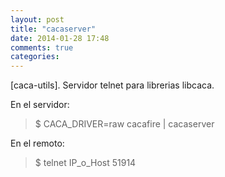 ```yaml
---
layout: post
title: "cacaserver"
date: 2014-01-28 17:48
comments: true
categories: 
---
```

[caca-utils]. Servidor telnet para librerias libcaca.

En el servidor:

>$ CACA_DRIVER=raw cacafire | cacaserver

En el remoto:

>$ telnet IP_o_Host 51914 

